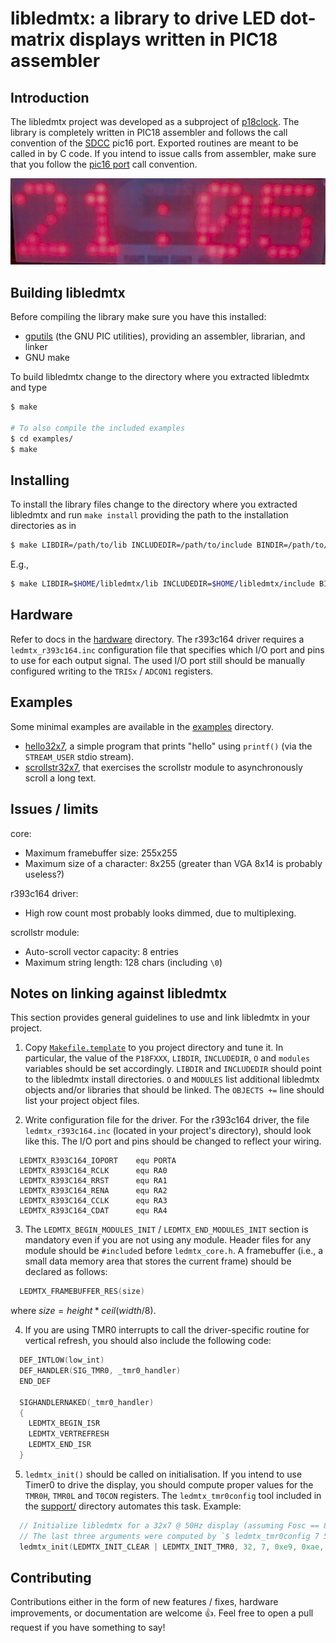 # libledmtx: a library to drive LED dot-matrix displays written in PIC18 assembler

## Introduction
The libledmtx project was developed as a subproject of [p18clock](https://github.com/jalopezg-git/p18clock).
The library is completely written in PIC18 assembler and follows the call convention of the [SDCC](http://sdcc.sourceforge.net/) pic16 port.
Exported routines are meant to be called in by C code.
If you intend to issue calls from assembler, make sure that you follow the [pic16 port](http://sdcc.sourceforge.net/doc/sdccman.pdf) call convention.

![libledmtx driving a LED display](doc/demo.jpg)

## Building libledmtx
Before compiling the library make sure you have this installed:
- [gputils](https://gputils.sourceforge.io/) (the GNU PIC utilities), providing an assembler, librarian, and linker
- GNU make

To build libledmtx change to the directory where you extracted libledmtx and type
```bash
$ make

# To also compile the included examples
$ cd examples/
$ make
````

## Installing
To install the library files change to the directory where you extracted libledmtx and run `make install` providing the path to the installation directories as in
```bash
$ make LIBDIR=/path/to/lib INCLUDEDIR=/path/to/include BINDIR=/path/to/bin install
```
E.g.,
```bash
$ make LIBDIR=$HOME/libledmtx/lib INCLUDEDIR=$HOME/libledmtx/include BINDIR=$HOME/libledmtx/bin install
```

## Hardware
Refer to docs in the [hardware](https://github.com/jalopezg-git/libledmtx/tree/master/doc/hardware/) directory.
The r393c164 driver requires a `ledmtx_r393c164.inc` configuration file that specifies which I/O port and pins to use for each output signal.
The used I/O port still should be manually configured writing to the `TRISx` / `ADCON1` registers.

## Examples
Some minimal examples are available in the [examples](https://github.com/jalopezg-git/libledmtx/tree/master/examples/) directory.
- [hello32x7](https://github.com/jalopezg-git/libledmtx/blob/master/examples/hello32x7/hello32x7.c), a simple program that prints "hello" using `printf()` (via the `STREAM_USER` stdio stream).
- [scrollstr32x7](https://github.com/jalopezg-git/libledmtx/blob/master/examples/scrollstr32x7/scrollstr32x7.c), that exercises the scrollstr module to asynchronously scroll a long text.

## Issues / limits
core:
- Maximum framebuffer size:	255x255
- Maximum size of a character:		8x255 (greater than VGA 8x14 is probably useless?)

r393c164 driver:
- High row count most probably looks dimmed, due to multiplexing.

scrollstr module:
- Auto-scroll vector capacity:		8 entries
- Maximum string length:		128 chars (including `\0`)

## Notes on linking against libledmtx
This section provides general guidelines to use and link libledmtx in your project.

1. Copy [`Makefile.template`](https://github.com/jalopezg-git/libledmtx/blob/master/doc/Makefile.template) to you project directory and tune it.
In particular, the value of the `P18FXXX`, `LIBDIR`, `INCLUDEDIR`, `O` and `modules` variables should be set accordingly.
`LIBDIR` and `INCLUDEDIR` should point to the libledmtx install directories.
`O` and `MODULES` list additional libledmtx objects and/or libraries that should be linked.
The `OBJECTS +=` line should list your project object files.

2. Write configuration file for the driver.
For the r393c164 driver, the file `ledmtx_r393c164.inc` (located in your project's directory), should look like this.  The I/O port and pins should be changed to reflect your wiring.
```
  LEDMTX_R393C164_IOPORT	equ	PORTA
  LEDMTX_R393C164_RCLK		equ	RA0
  LEDMTX_R393C164_RRST		equ	RA1
  LEDMTX_R393C164_RENA		equ	RA2
  LEDMTX_R393C164_CCLK		equ	RA3
  LEDMTX_R393C164_CDAT		equ	RA4
```

3. The `LEDMTX_BEGIN_MODULES_INIT` / `LEDMTX_END_MODULES_INIT` section is mandatory even if you are not using any module.
Header files for any module should be `#include`d before `ledmtx_core.h`.
A framebuffer (i.e., a small data memory area that stores the current frame) should be declared as follows:
```c
  LEDMTX_FRAMEBUFFER_RES(size)
```
where $size = height * ceil(width / 8)$.

4. If you are using TMR0 interrupts to call the driver-specific routine for vertical refresh, you should also include the following code:
```c
  DEF_INTLOW(low_int)
  DEF_HANDLER(SIG_TMR0, _tmr0_handler)
  END_DEF

  SIGHANDLERNAKED(_tmr0_handler)
  {
    LEDMTX_BEGIN_ISR
    LEDMTX_VERTREFRESH
    LEDMTX_END_ISR
  }
```

5. `ledmtx_init()` should be called on initialisation.  If you intend to use Timer0 to drive the display, you should compute proper values for the `TMR0H`, `TMR0L` and `T0CON` registers.
The `ledmtx_tmr0config` tool included in the [support/](https://github.com/jalopezg-git/libledmtx/tree/master/support/) directory automates this task.
Example:
```c
  // Initialize libledmtx for a 32x7 @ 50Hz display (assuming Fosc == 8MHz)
  // The last three arguments were computed by `$ ledmtx_tmr0config 7 50 8000000`
  ledmtx_init(LEDMTX_INIT_CLEAR | LEDMTX_INIT_TMR0, 32, 7, 0xe9, 0xae, 0x88)
```

## Contributing
Contributions either in the form of new features / fixes, hardware improvements, or documentation are welcome :+1:.
Feel free to open a pull request if you have something to say!

